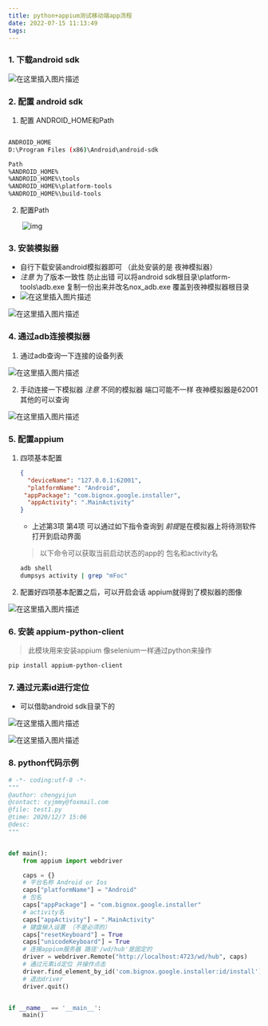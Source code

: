 ```yaml
---
title: python+appium测试移动端app流程
date: 2022-07-15 11:13:49
tags:
---
```

### 1. 下载android sdk

![在这里插入图片描述](https://img-blog.csdnimg.cn/20201207152502681.png?x-oss-process=image/watermark,type_ZmFuZ3poZW5naGVpdGk,shadow_10,text_aHR0cHM6Ly9ibG9nLmNzZG4ubmV0L2FiZWxyb3g=,size_16,color_FFFFFF,t_70)

### 2. 配置 android sdk

1. 配置 ANDROID_HOME和Path

~~~bash

ANDROID_HOME
D:\Program Files (x86)\Android\android-sdk

Path
%ANDROID_HOME%
%ANDROID_HOME%\tools
%ANDROID_HOME%\platform-tools
%ANDROID_HOME%\build-tools

~~~

2. 配置Path

   ​    ![img](https://img-blog.csdnimg.cn/20190308171511267.png?x-oss-process=image/watermark,type_ZmFuZ3poZW5naGVpdGk,shadow_10,text_aHR0cHM6Ly9ibG9nLmNzZG4ubmV0L3FxXzQwMjc5OTY0,size_16,color_FFFFFF,t_70)

### 3. 安装模拟器

- 自行下载安装android模拟器即可 （此处安装的是 夜神模拟器）
- *注意* 为了版本一致性 防止出错 可以将android sdk根目录\platform-tools\adb.exe 复制一份出来并改名nox_adb.exe 覆盖到夜神模拟器根目录
- ![在这里插入图片描述](https://img-blog.csdnimg.cn/20201207155821625.png)

![在这里插入图片描述](https://img-blog.csdnimg.cn/20201207152554623.png?x-oss-process=image/watermark,type_ZmFuZ3poZW5naGVpdGk,shadow_10,text_aHR0cHM6Ly9ibG9nLmNzZG4ubmV0L2FiZWxyb3g=,size_16,color_FFFFFF,t_70)

### 4. 通过adb连接模拟器

1. 通过adb查询一下连接的设备列表

 ![在这里插入图片描述](https://img-blog.csdnimg.cn/20201207152628161.png)

2. 手动连接一下模拟器 *注意* 不同的模拟器 端口可能不一样 夜神模拟器是62001 其他的可以查询

![在这里插入图片描述](https://img-blog.csdnimg.cn/20201207152634230.png)

### 5. 配置appium

1. 四项基本配置

   ~~~json
   {
     "deviceName": "127.0.0.1:62001",
     "platformName": "Android",
    "appPackage": "com.bignox.google.installer",
     "appActivity": ".MainActivity"
   }
   ~~~

   - 上述第3项 第4项 可以通过如下指令查询到  *前提*是在模拟器上将待测软件打开到启动界面
   > 以下命令可以获取当前启动状态的app的 包名和activity名

   ~~~bash
   adb shell
   dumpsys activity | grep "mFoc"
   ~~~

2. 配置好四项基本配置之后，可以开启会话 appium就得到了模拟器的图像

![在这里插入图片描述](https://img-blog.csdnimg.cn/20201207152835363.png?x-oss-process=image/watermark,type_ZmFuZ3poZW5naGVpdGk,shadow_10,text_aHR0cHM6Ly9ibG9nLmNzZG4ubmV0L2FiZWxyb3g=,size_16,color_FFFFFF,t_70)

### 6. 安装 appium-python-client

> 此模块用来安装appium 像selenium一样通过python来操作

~~~bash
pip install appium-python-client
~~~

### 7. 通过元素id进行定位

- 可以借助android sdk目录下的

![在这里插入图片描述](https://img-blog.csdnimg.cn/20201207152805176.png?x-oss-process=image/watermark,type_ZmFuZ3poZW5naGVpdGk,shadow_10,text_aHR0cHM6Ly9ibG9nLmNzZG4ubmV0L2FiZWxyb3g=,size_16,color_FFFFFF,t_70)

![在这里插入图片描述](https://img-blog.csdnimg.cn/20201207152812418.png?x-oss-process=image/watermark,type_ZmFuZ3poZW5naGVpdGk,shadow_10,text_aHR0cHM6Ly9ibG9nLmNzZG4ubmV0L2FiZWxyb3g=,size_16,color_FFFFFF,t_70)

### 8. python代码示例

~~~python
# -*- coding:utf-8 -*-
"""
@author: chengyijun
@contact: cyjmmy@foxmail.com
@file: test1.py
@time: 2020/12/7 15:06
@desc:
"""


def main():
    from appium import webdriver

    caps = {}
    # 平台名称 Android or Ios
    caps["platformName"] = "Android"
    # 包名
    caps["appPackage"] = "com.bignox.google.installer"
    # activity名
    caps["appActivity"] = ".MainActivity"
    # 键盘输入设置 （不是必须的）
    caps["resetKeyboard"] = True
    caps["unicodeKeyboard"] = True
    # 连接appium服务器 路径'/wd/hub'是固定的
    driver = webdriver.Remote("http://localhost:4723/wd/hub", caps)
    # 通过元素id定位 并操作点击
    driver.find_element_by_id('com.bignox.google.installer:id/install').click()
    # 退出driver
    driver.quit()


if __name__ == '__main__':
    main()

~~~
